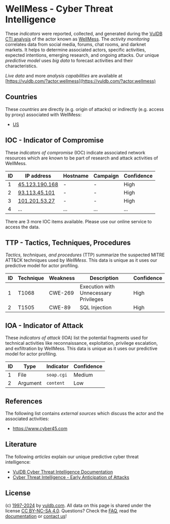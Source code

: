 # WellMess - Cyber Threat Intelligence

These _indicators_ were reported, collected, and generated during the [VulDB CTI analysis](https://vuldb.com/?kb.cti) of the actor known as [WellMess](https://vuldb.com/?actor.wellmess). The _activity monitoring_ correlates data from social media, forums, chat rooms, and darknet markets. It helps to determine associated actors, specific activities, expected intentions, emerging research, and ongoing attacks. Our unique _predictive model_ uses _big data_ to forecast activities and their characteristics.

_Live data_ and more _analysis capabilities_ are available at [https://vuldb.com/?actor.wellmess](https://vuldb.com/?actor.wellmess)

## Countries

These _countries_ are directly (e.g. origin of attacks) or indirectly (e.g. access by proxy) associated with WellMess:

* [US](https://vuldb.com/?country.us)

## IOC - Indicator of Compromise

These _indicators of compromise_ (IOC) indicate associated network resources which are known to be part of research and attack activities of WellMess.

ID | IP address | Hostname | Campaign | Confidence
-- | ---------- | -------- | -------- | ----------
1 | [45.123.190.168](https://vuldb.com/?ip.45.123.190.168) | - | - | High
2 | [93.113.45.101](https://vuldb.com/?ip.93.113.45.101) | - | - | High
3 | [101.201.53.27](https://vuldb.com/?ip.101.201.53.27) | - | - | High
4 | ... | ... | ... | ...

There are 3 more IOC items available. Please use our online service to access the data.

## TTP - Tactics, Techniques, Procedures

_Tactics, techniques, and procedures_ (TTP) summarize the suspected MITRE ATT&CK techniques used by _WellMess_. This data is unique as it uses our predictive model for actor profiling.

ID | Technique | Weakness | Description | Confidence
-- | --------- | -------- | ----------- | ----------
1 | T1068 | CWE-269 | Execution with Unnecessary Privileges | High
2 | T1505 | CWE-89 | SQL Injection | High

## IOA - Indicator of Attack

These _indicators of attack_ (IOA) list the potential fragments used for technical activities like reconnaissance, exploitation, privilege escalation, and exfiltration by WellMess. This data is unique as it uses our predictive model for actor profiling.

ID | Type | Indicator | Confidence
-- | ---- | --------- | ----------
1 | File | `soap.cgi` | Medium
2 | Argument | `content` | Low

## References

The following list contains _external sources_ which discuss the actor and the associated activities:

* https://www.cyber45.com

## Literature

The following _articles_ explain our unique predictive cyber threat intelligence:

* [VulDB Cyber Threat Intelligence Documentation](https://vuldb.com/?kb.cti)
* [Cyber Threat Intelligence - Early Anticipation of Attacks](https://www.scip.ch/en/?labs.20201022)

## License

(c) [1997-2024](https://vuldb.com/?kb.changelog) by [vuldb.com](https://vuldb.com/?kb.about). All data on this page is shared under the license [CC BY-NC-SA 4.0](https://creativecommons.org/licenses/by-nc-sa/4.0/). Questions? Check the [FAQ](https://vuldb.com/?kb.faq), read the [documentation](https://vuldb.com/?kb) or [contact us](https://vuldb.com/?contact)!
